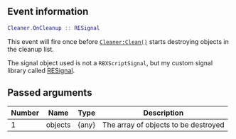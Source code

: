 ## Event information
```lua
Cleaner.OnCleanup :: RESignal
```

This event will fire once before [``Cleaner:Clean()``](./func_Clean.md) starts destroying objects in the cleanup list.

The signal object used is not a ``RBXScriptSignal``, but my custom signal library called [RESignal](../../../RESignal/About.md).

## Passed arguments
| Number | Name    | Type    | Description                                                                           |
| ------ | ------- | ------- | ------------------------------------ |
| 1      | objects | {any}   | The array of objects to be destroyed |
